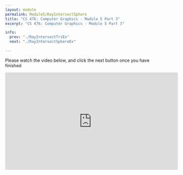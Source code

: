 ```yaml
---
layout: module
permalink: Module5/RayIntersectSphere
title: "CS 476: Computer Graphics - Module 5 Part 3"
excerpt: "CS 476: Computer Graphics - Module 5 Part 3"

info:
  prev: "./RayIntersectTriEx"
  next: "./RayIntersectSphereEx"
  
---
```


Please watch the video below, and click the next button once you have finished 

<iframe width="560" height="315" src="https://www.youtube.com/embed/RQhLc5bahrw" frameborder="0" allow="accelerometer; autoplay; clipboard-write; encrypted-media; gyroscope; picture-in-picture" allowfullscreen></iframe>

